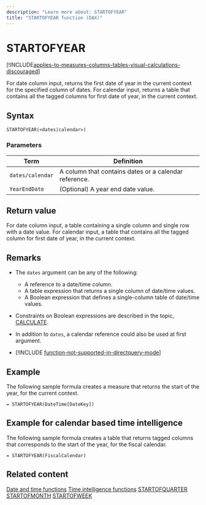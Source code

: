 ```yaml
---
description: "Learn more about: STARTOFYEAR"
title: "STARTOFYEAR function (DAX)"
---
```

# STARTOFYEAR

[!INCLUDE[applies-to-measures-columns-tables-visual-calculations-discouraged](includes/applies-to-measures-columns-tables-visual-calculations-discouraged.md)]

For date column input, returns the first date of year in the current context for the specified column of dates.
For calendar input, returns a table that contains all the tagged columns for first date of year, in the current context.

## Syntax

```dax
STARTOFYEAR(<dates|calendar>)
```

### Parameters

|Term|Definition|
|--------|--------------|
|`dates/calendar`|A column that contains dates or a calendar reference.|
|`YearEndDate`|(Optional) A year end date value.|

## Return value

For date column input, a table containing a single column and single row with a date value.
For calendar input, a table that contains all the tagged column for first date of year, in the current context.

## Remarks

- The `dates` argument can be any of the following:
  - A reference to a date/time column.
  - A table expression that returns a single column of date/time values.
  - A Boolean expression that defines a single-column table of date/time values.

- Constraints on Boolean expressions are described in the topic, [CALCULATE](calculate-function-dax.md).

- In addition to `dates`, a calendar reference could also be used at first argument.

- [!INCLUDE [function-not-supported-in-directquery-mode](includes/function-not-supported-in-directquery-mode.md)]

## Example

The following sample formula creates a measure that returns the start of the year, for the current context.

```dax
= STARTOFYEAR(DateTime[DateKey])
```

## Example for calendar based time intelligence

The following sample formula creates a table that returns tagged columns that corresponds to the start of the year, for the fiscal calendar.

```dax
= STARTOFYEAR(FiscalCalendar)
```

## Related content

[Date and time functions](date-and-time-functions-dax.md)
[Time intelligence functions](time-intelligence-functions-dax.md)
[STARTOFQUARTER](startofquarter-function-dax.md)
[STARTOFMONTH](startofmonth-function-dax.md)
[STARTOFWEEK](startofweek-function-dax.md)